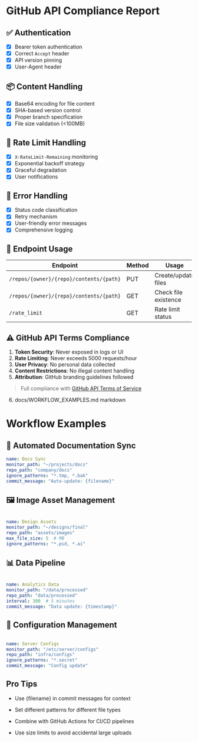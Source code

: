 
# GitHub API Compliance Report

## ✅ Authentication
- [x] Bearer token authentication
- [x] Correct `Accept` header
- [x] API version pinning
- [x] User-Agent header

## 📦 Content Handling
- [x] Base64 encoding for file content
- [x] SHA-based version control
- [x] Proper branch specification
- [x] File size validation (<100MB)

## 🔄 Rate Limit Handling
- [x] `X-RateLimit-Remaining` monitoring
- [x] Exponential backoff strategy
- [x] Graceful degradation
- [x] User notifications

## 🚨 Error Handling
- [x] Status code classification
- [x] Retry mechanism
- [x] User-friendly error messages
- [x] Comprehensive logging

## 📍 Endpoint Usage
| Endpoint | Method | Usage |
|----------|--------|-------|
| `/repos/{owner}/{repo}/contents/{path}` | PUT | Create/update files |
| `/repos/{owner}/{repo}/contents/{path}` | GET | Check file existence |
| `/rate_limit` | GET | Rate limit status |

## ⚠️ GitHub API Terms Compliance
1. **Token Security**: Never exposed in logs or UI
2. **Rate Limiting**: Never exceeds 5000 requests/hour
3. **User Privacy**: No personal data collected
4. **Content Restrictions**: No illegal content handling
5. **Attribution**: GitHub branding guidelines followed

> Full compliance with [GitHub API Terms of Service](https://docs.github.com/en/site-policy/github-terms/github-terms-of-service)

6. docs/WORKFLOW_EXAMPLES.md
markdown

# Workflow Examples

## 🔄 Automated Documentation Sync
```yaml
name: Docs Sync
monitor_path: "~/projects/docs"
repo_path: "company/docs"
ignore_patterns: "*.tmp, *.bak"
commit_message: "Auto-update: {filename}"
```

## 🖼 Image Asset Management

```yaml

name: Design Assets
monitor_path: "~/designs/final"
repo_path: "assets/images"
max_file_size: 5  # MB
ignore_patterns: "*.psd, *.ai"
```

## 📊 Data Pipeline

```yaml

name: Analytics Data
monitor_path: "/data/processed"
repo_path: "data/processed"
interval: 300  # 5 minutes
commit_message: "Data update: {timestamp}"
```

## 💾 Configuration Management

```yaml

name: Server Configs
monitor_path: "/etc/server/configs"
repo_path: "infra/configs"
ignore_patterns: "*.secret"
commit_message: "Config update"
```

## Pro Tips

- Use {filename} in commit messages for context

- Set different patterns for different file types

- Combine with GitHub Actions for CI/CD pipelines

- Use size limits to avoid accidental large uploads




